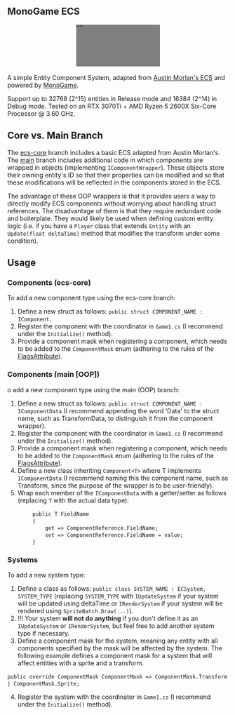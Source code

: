 <!-- ABOUT THE PROJECT -->
## MonoGame ECS

<p align="center">
  <img src="./Image/thumb.gif" alt="animated" />
</p>

A simple Entity Component System, adapted from [Austin Morlan's ECS](https://austinmorlan.com/posts/entity_component_system/) and powered by [MonoGame](https://www.monogame.net/).

Support up to 32768 (2^15) entities in Release mode and 16384 (2^14) in Debug mode. Tested on an RTX 3070Ti + AMD Ryzen 5 2600X Six-Core Processor @ 3.60 GHz.

## Core vs. Main Branch

The [ecs-core](https://github.com/lunkums/MonoGameECS/tree/ecs-core) branch includes a basic ECS adapted from Austin Morlan's. The [main](https://github.com/lunkums/MonoGameECS/tree/main) branch includes additional code in which components are wrapped in objects (implementing `IComponentWrapper`). These objects store their owning entity's ID so that their properties can be modified and so that these modifications will be reflected in the components stored in the ECS.

The advantage of these OOP wrappers is that it provides users a way to directly modify ECS components without worrying about handling struct references. The disadvantage of them is that they require redundant code and boilerplate. They would likely be used when defining custom entity logic (i.e. if you have a `Player` class that extends `Entity` with an `Update(float deltaTime)` method that modifies the transform under some condition).

## Usage

### Components (ecs-core)

To add a new component type using the ecs-core branch:
1. Define a new struct as follows: `public struct COMPONENT_NAME : IComponent`.
2. Register the component with the coordinator in `Game1.cs` (I recommend under the `Initialize()` method).
3. Provide a component mask when registering a component, which needs to be added to the `ComponentMask` enum (adhering to the rules of the [FlagsAttribute](https://learn.microsoft.com/en-us/dotnet/api/system.flagsattribute?view=net-7.0)).

### Components (main [OOP])

o add a new component type using the main (OOP) branch:
1. Define a new struct as follows: `public struct COMPONENT_NAME : IComponentData` (I recommend appending the word 'Data' to the struct name, such as TransformData, to distinguish it from the component wrapper).
2. Register the component with the coordinator in `Game1.cs` (I recommend under the `Initialize()` method).
3. Provide a component mask when registering a component, which needs to be added to the `ComponentMask` enum (adhering to the rules of the [FlagsAttribute](https://learn.microsoft.com/en-us/dotnet/api/system.flagsattribute?view=net-7.0)).
4. Define a new class inheriting `Component<T>` where T implements `IComponentData` (I recommend naming this the component name, such as Transform, since the purpose of the wrapper is to be user-friendly).
5. Wrap each member of the `IComponentData` with a getter/setter as follows (replacing `T` with the actual data type):
```
        public T FieldName
        {
            get => ComponentReference.FieldName;
            set => ComponentReference.FieldName = value;
        }
```

### Systems

To add a new system type:
1. Define a class as follows: `public class SYSTEM_NAME : ECSystem, SYSTEM_TYPE` (replacing `SYSTEM_TYPE` with `IUpdateSystem` if your system will be updated using deltaTime or `IRenderSystem` if your system will be rendered using `SpriteBatch.Draw(...)`).
2. !!! Your system **will not do anything** if you don't define it as an `IUpdateSystem` or `IRenderSystem`, but feel free to add another system type if necessary.
3. Define a component mask for the system, meaning any entity with all components specified by the mask will be affected by the system. The following example defines a component mask for a system that will affect entities with a sprite and a transform.
```
public override ComponentMask ComponentMask => ComponentMask.Transform | ComponentMask.Sprite;
```
4. Register the system with the coordinator in `Game1.cs` (I recommend under the `Initialize()` method).

